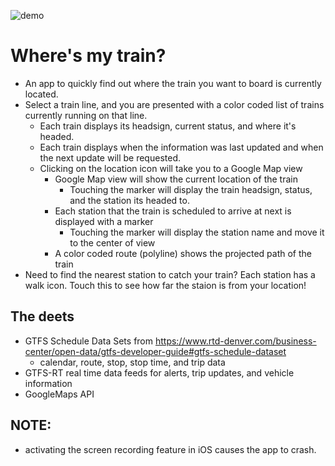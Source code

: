 ![demo](https://github.com/Pierre81385/rtd_flutter/blob/main/rtd/lib/assets/ssr.gif?raw=true)

# Where's my train?

- An app to quickly find out where the train you want to board is currently located.
- Select a train line, and you are presented with a color coded list of trains currently running on that line.
  - Each train displays its headsign, current status, and where it's headed.
  - Each train displays when the information was last updated and when the next update will be requested.
  - Clicking on the location icon will take you to a Google Map view
    - Google Map view will show the current location of the train
      - Touching the marker will display the train headsign, status, and the station its headed to.
    - Each station that the train is scheduled to arrive at next is displayed with a marker
      - Touching the marker will display the station name and move it to the center of view
    - A color coded route (polyline) shows the projected path of the train
- Need to find the nearest station to catch your train? Each station has a walk icon. Touch this to see how far the staion is from your location!

## The deets

- GTFS Schedule Data Sets from https://www.rtd-denver.com/business-center/open-data/gtfs-developer-guide#gtfs-schedule-dataset
  - calendar, route, stop, stop time, and trip data
- GTFS-RT real time data feeds for alerts, trip updates, and vehicle information
- GoogleMaps API

## NOTE:

- activating the screen recording feature in iOS causes the app to crash.
